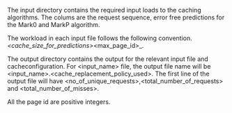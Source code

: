 The input directory contains the required input loads to the caching algorithms.
The colums are the request sequence, error free predictions for the Mark0 and MarkP algorithm.

The workload in each input file follows the following convention.
<workloadname>_<cache_size_for_predictions>_<max_page_id>_<misses for optimal algorithm>.

The output directory contains the output for the relevant input file and cacheconfiguration.
For <input_name> file,  the output file name will be <input_name>.<cache_replacement_policy_used>.
The first line of the output file will have 
<no_of_unique_requests>,<total_number_of_requests> and <total_number_of_misses>.


All the page id are positive integers.
